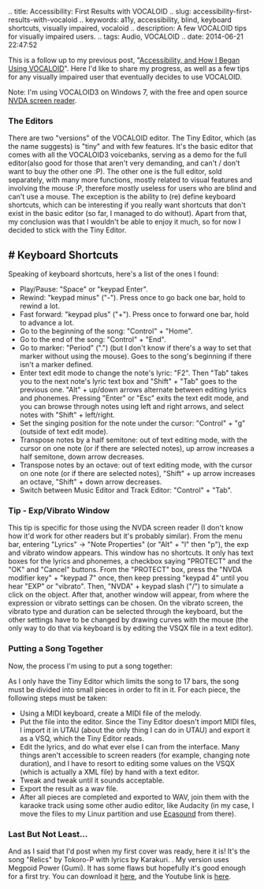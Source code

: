 .. title: Accessibility: First Results with VOCALOID
.. slug: accessibility-first-results-with-vocaloid
.. keywords: a11y, accessibility, blind, keyboard shortcuts, visually impaired, vocaloid
.. description: A few VOCALOID tips for visually impaired users.
.. tags: Audio, VOCALOID
.. date: 2014-06-21 22:47:52

This is a follow up to my previous post, "[Accessibility, and How I Began Using VOCALOID][vocaloid-a11y1]". Here I'd like to share my progress, as well as a few tips for any visually impaired user that eventually decides to use VOCALOID. <!--more-->

Note: I'm using VOCALOID3 on Windows 7, with the free and open source [NVDA screen reader][nvdahp].

### The Editors

There are two "versions" of the VOCALOID editor. The Tiny Editor, which (as the name suggests) is "tiny" and with few features. It's the basic editor that comes with all the VOCALOID3 voicebanks, serving as a demo for the full editor(also good for those that aren't very demanding, and can't / don't want to buy the other one :P). The other one is the full editor, sold separately, with many more functions, mostly related to visual features and involving the mouse :P, therefore mostly useless for users who are blind and can't use a mouse. The exception is the ability to (re) define keyboard shortcuts, which can be interesting if you really want shortcuts that don't exist in the basic editor (so far, I managed to do without). Apart from that, my conclusion was that I wouldn't be able to enjoy it much, so for now I decided to stick with the Tiny Editor.

## # Keyboard Shortcuts

Speaking of keyboard shortcuts, here's a list of the ones I found:

- Play/Pause: "Space" or "keypad Enter".
- Rewind: "keypad minus" ("-"). Press once to go back one bar, hold to rewind a lot.
- Fast forward: "keypad plus" ("+"). Press once to forward one bar, hold to advance a lot.
- Go to the beginning of the song: "Control" + "Home".
- Go to the end of the song: "Control" + "End".
- Go to marker: "Period" (".") (but I don't know if there's a way to set that marker without using the mouse). Goes to the song's beginning if there isn't a marker defined.
- Enter text edit mode to change the note's lyric: "F2". Then "Tab" takes you to the next note's lyric text box and "Shift" + "Tab" goes to the previous one. "Alt" + up/down arrows alternate between editing lyrics and phonemes. Pressing "Enter" or "Esc" exits the text edit mode, and you can browse through notes using left and right arrows, and select notes with "Shift" + left/right.
- Set the singing position for the note under the cursor: "Control" + "g" (outside of text edit mode).
- Transpose notes by a half semitone: out of text editing mode, with the cursor on one note (or if there are selected notes), up arrow increases a half semitone, down arrow decreases.
- Transpose notes by an octave: out of text editing mode, with the cursor on one note (or if there are selected notes), "Shift" + up arrow increases an octave, "Shift" + down arrow decreases.
- Switch between Music Editor and Track Editor: "Control" + "Tab".

### Tip - Exp/Vibrato Window

This tip is specific for those using the NVDA screen reader (I don't know how it'd work for other readers but it's probably similar). From the menu bar, entering "Lyrics" -> "Note Properties" (or "Alt" + "l" then "p"), the exp and vibrato window appears. This window has no shortcuts. It only has text boxes for the lyrics and phonemes, a checkbox saying "PROTECT" and the "OK" and "Cancel" buttons. From the "PROTECT" box, press the "NVDA modifier key" + "keypad 7" once, then keep pressing "keypad 4" until you hear "EXP" or "vibrato". Then, "NVDA" + keypad slash ("/") to simulate a click on the object. After that, another window will appear, from where the expression or vibrato settings can be chosen. On the vibrato screen, the vibrato type and duration can be selected through the keyboard, but the other settings have to be changed by drawing curves with the mouse (the only way to do that via keyboard is by editing the VSQX file in a text editor).

### Putting a Song Together

Now, the process I'm using to put a song together:

As I only have the Tiny Editor which limits the song to 17 bars, the song must be divided into small pieces in order to fit in it. For each piece, the following steps must be taken:

- Using a MIDI keyboard, create a MIDI file of the melody.
- Put the file into the editor. Since the Tiny Editor doesn't import MIDI files, I import it in UTAU (about the only thing I can do in UTAU) and export it as a VSQ, which the Tiny Editor reads.
- Edit the lyrics, and do what ever else I can from the interface. Many things aren't accessible to screen readers (for example, changing note duration), and I have to resort to editing some values on the VSQX (which is actually a XML file) by hand with a text editor.
- Tweak and tweak until it sounds acceptable.
- Export the result as a wav file.
- After all pieces are completed and exported to WAV, join them with the karaoke track using some other audio editor, like Audacity (in my case, I move the files to my Linux partition and use [Ecasound][ecasoundhp] from there).

### Last But Not Least...

And as I said that I'd post when my first cover was ready, here it is! It's the song "Relics" by Tokoro-P with lyrics by Karakuri. . My version uses Megpoid Power (Gumi). It has some flaws but hopefully it's good enough for a first try. You can download it [here][relics-dl], and the Youtube link is [here][relics-yt].


[vocaloid-a11y1]: /en/blog/accessibility-and-how-i-began-using-vocaloid
[nvdahp]: http://www.nvaccess.org/
[ecasoundhp]: http://nosignal.fi/ecasound/
[relics-dl]: http://aiyumi.opendrive.com/files/87606812_JJA43_d5d3/gumi_power_-_relics_0.1.mp3
[relics-yt]: https://www.youtube.com/watch?v=G5xsuG4MGZg